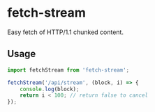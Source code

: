 # fetch-stream

Easy fetch of HTTP/1.1 chunked content.

## Usage

```js
import fetchStream from 'fetch-stream';

fetchStream('/api/stream', (block, i) => {
	console.log(block);
	return i < 100; // return false to cancel
});
```
